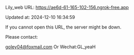 Lily_web URL: https://ae6d-61-165-102-156.ngrok-free.app

Updated at: 2024-12-10 16:34:59

If you cannot open this URL, the server might be down.

Please contact: 

goley04@foxmail.com Or Wechat:GL_yeaH